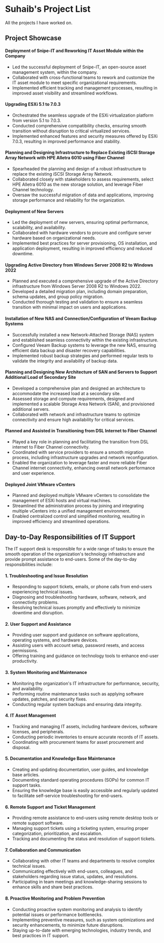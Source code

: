 
# Suhaib's Project List

All the projects I have worked on. 

## Project Showcase

#### Deployment of Snipe-IT and Reworking IT Asset Module within the Company
- Led the successful deployment of Snipe-IT, an open-source asset management system, within the company.
- Collaborated with cross-functional teams to rework and customize the IT asset module to meet specific organizational requirements.
- Implemented efficient tracking and management processes, resulting in improved asset visibility and streamlined workflows.

#### Upgrading ESXi 5.1 to 7.0.3
- Orchestrated the seamless upgrade of the ESXi virtualization platform from version 5.1 to 7.0.3.
- Conducted comprehensive compatibility checks, ensuring smooth transition without disruption to critical virtualized services.
- Implemented enhanced features and security measures offered by ESXi 7.0.3, resulting in improved performance and stability.

#### Planning and Designing Infrastructure to Replace Existing iSCSI Storage Array Network with HPE Alletra 6010 using Fiber Channel
- Spearheaded the planning and design of a robust infrastructure to replace the existing iSCSI Storage Array Network.
- Collaborated closely with stakeholders to assess requirements, select HPE Alletra 6010 as the new storage solution, and leverage Fiber Channel technology.
- Oversaw the successful migration of data and applications, improving storage performance and reliability for the organization.

#### Deployment of New Servers
- Led the deployment of new servers, ensuring optimal performance, scalability, and availability.
- Collaborated with hardware vendors to procure and configure server hardware based on organizational needs.
- Implemented best practices for server provisioning, OS installation, and application deployment, resulting in improved efficiency and reduced downtime.

#### Upgrading Active Directory from Windows Server 2008 R2 to Windows 2022
- Planned and executed a comprehensive upgrade of the Active Directory infrastructure from Windows Server 2008 R2 to Windows 2022.
- Developed a detailed migration plan, including domain preparation, schema updates, and group policy migration.
- Conducted thorough testing and validation to ensure a seamless transition with minimal impact on users and applications.

#### Installation of New NAS and Connection/Configuration of Veeam Backup Systems
- Successfully installed a new Network-Attached Storage (NAS) system and established seamless connectivity within the existing infrastructure.
- Configured Veeam Backup systems to leverage the new NAS, ensuring efficient data backup and disaster recovery capabilities.
- Implemented robust backup strategies and performed regular tests to validate the integrity and availability of backup data.

#### Planning and Designing New Architecture of SAN and Servers to Support Additional Load of Secondary Site
- Developed a comprehensive plan and designed an architecture to accommodate the increased load at a secondary site.
- Assessed storage and compute requirements, designed and implemented a scalable Storage Area Network (SAN), and provisioned additional servers.
- Collaborated with network and infrastructure teams to optimize connectivity and ensure high availability for critical services.

#### Planned and Assisted in Transitioning from DSL Internet to Fiber Channel
- Played a key role in planning and facilitating the transition from DSL internet to Fiber Channel connectivity.
- Coordinated with service providers to ensure a smooth migration process, including infrastructure upgrades and network reconfiguration.
- Enabled the organization to leverage faster and more reliable Fiber Channel internet connectivity, enhancing overall network performance and user experience.

#### Deployed Joint VMware vCenters
- Planned and deployed multiple VMware vCenters to consolidate the management of ESXi hosts and virtual machines.
- Streamlined the administration process by joining and integrating multiple vCenters into a unified management environment.
- Enabled centralized control and simplified monitoring, resulting in improved efficiency and streamlined operations.

## Day-to-Day Responsibilities of IT Support 

The IT support desk is responsible for a wide range of tasks to ensure the smooth operation of the organization's technology infrastructure and provide prompt assistance to end-users. Some of the day-to-day responsibilities include:

#### 1. Troubleshooting and Issue Resolution
- Responding to support tickets, emails, or phone calls from end-users experiencing technical issues.
- Diagnosing and troubleshooting hardware, software, network, and connectivity problems.
- Resolving technical issues promptly and effectively to minimize downtime and disruption.

#### 2. User Support and Assistance
- Providing user support and guidance on software applications, operating systems, and hardware devices.
- Assisting users with account setup, password resets, and access permissions.
- Offering training and guidance on technology tools to enhance end-user productivity.

####  3. System Monitoring and Maintenance
- Monitoring the organization's IT infrastructure for performance, security, and availability.
- Performing routine maintenance tasks such as applying software updates, patches, and security fixes.
- Conducting regular system backups and ensuring data integrity.

#### 4. IT Asset Management
- Tracking and managing IT assets, including hardware devices, software licenses, and peripherals.
- Conducting periodic inventories to ensure accurate records of IT assets.
- Coordinating with procurement teams for asset procurement and disposal.

####  5. Documentation and Knowledge Base Maintenance
- Creating and updating documentation, user guides, and knowledge base articles.
- Documenting standard operating procedures (SOPs) for common IT support tasks.
- Ensuring the knowledge base is easily accessible and regularly updated to facilitate self-service troubleshooting for end-users.

####  6. Remote Support and Ticket Management
- Providing remote assistance to end-users using remote desktop tools or remote support software.
- Managing support tickets using a ticketing system, ensuring proper categorization, prioritization, and escalation.
- Tracking and documenting the status and resolution of support tickets.

####  7. Collaboration and Communication
- Collaborating with other IT teams and departments to resolve complex technical issues.
- Communicating effectively with end-users, colleagues, and stakeholders regarding issue status, updates, and resolutions.
- Participating in team meetings and knowledge-sharing sessions to enhance skills and share best practices.

####  8. Proactive Monitoring and Problem Prevention
- Conducting proactive system monitoring and analysis to identify potential issues or performance bottlenecks.
- Implementing preventive measures, such as system optimizations and security enhancements, to minimize future disruptions.
- Staying up-to-date with emerging technologies, industry trends, and best practices in IT support.

